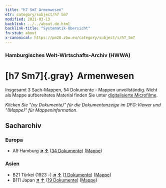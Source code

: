 ```yaml
---
title: "h7 Sm7 Armenwesen"
etr: category/subject/h7 Sm7
modified: 2021-03-13
backlink: ../../about.de.html
backlink-title: "Systematik-Übersicht"
fn-stub: about
x-canonical: https://pm20.zbw.eu/category/subject/s/h7_Sm7
---
```


### Hamburgisches Welt-Wirtschafts-Archiv (HWWA)
# [h7 Sm7]{.gray}&#8201; Armenwesen&#160; 




Insgesamt 3 Sach-Mappen, 54 Dokumente - Mappen unvollständig.
Nicht als Mappe aufbereitetes Material finden Sie unter [digitalisierte Microfilme](/film/h1_sh.de.html).

_Klicken Sie "(xy Dokumente)" für die Dokumentanzeige im DFG-Viewer und "(Mappe)" für Mappeninformation._

## Sacharchiv




### Europa

- A9 Hamburg [**&nearr;**](../../../geo/i/140905/about.de.html "Hamburg (alle Mappen)") [**&uarr;**](../../../geo/about.de.html#A9 "Ländersystematik") (<a href="https://pm20.zbw.eu/dfgview/sh/140905,144686" title="über: Hamburg : Armenwesen" target="_blank">34 Dokumente</a>) ([Mappe](../../../../folder/sh/1409xx/140905/1446xx/144686/about.de.html))

### Asien

- B21 Türkei (1923 -) [**&nearr;**](../../../geo/i/141111/about.de.html "Türkei (1923 -) (alle Mappen)") [**&uarr;**](../../../geo/about.de.html#B21 "Ländersystematik") (<a href="https://pm20.zbw.eu/dfgview/sh/141111,144686" title="über: Türkei (1923 -) : Armenwesen" target="_blank">1 Dokumente</a>) ([Mappe](../../../../folder/sh/1411xx/141111/1446xx/144686/about.de.html))
- B111 Japan [**&nearr;**](../../../geo/i/141272/about.de.html "Japan (alle Mappen)") [**&uarr;**](../../../geo/about.de.html#B111 "Ländersystematik") (<a href="https://pm20.zbw.eu/dfgview/sh/141272,144686" title="über: Japan : Armenwesen" target="_blank">19 Dokumente</a>) ([Mappe](../../../../folder/sh/1412xx/141272/1446xx/144686/about.de.html))


